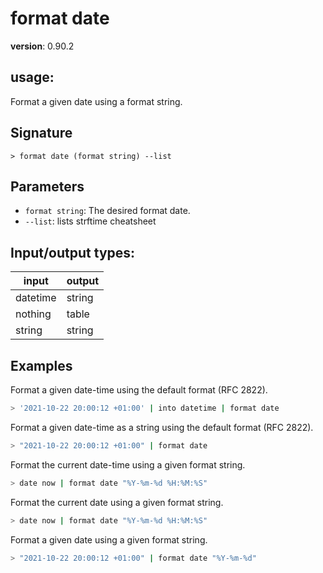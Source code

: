# format date

**version**: 0.90.2

## **usage**:

Format a given date using a format string.

## Signature

`> format date (format string) --list`

## Parameters

- `format string`: The desired format date.
- `--list`: lists strftime cheatsheet

## Input/output types:

| input    | output |
| -------- | ------ |
| datetime | string |
| nothing  | table  |
| string   | string |

## Examples

Format a given date-time using the default format (RFC 2822).

```bash
> '2021-10-22 20:00:12 +01:00' | into datetime | format date
```

Format a given date-time as a string using the default format (RFC 2822).

```bash
> "2021-10-22 20:00:12 +01:00" | format date
```

Format the current date-time using a given format string.

```bash
> date now | format date "%Y-%m-%d %H:%M:%S"
```

Format the current date using a given format string.

```bash
> date now | format date "%Y-%m-%d %H:%M:%S"
```

Format a given date using a given format string.

```bash
> "2021-10-22 20:00:12 +01:00" | format date "%Y-%m-%d"
```
